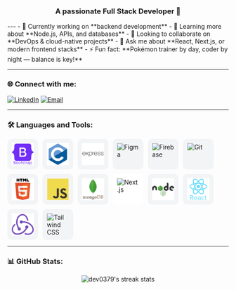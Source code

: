 <h3 align="center">A passionate Full Stack Developer 🚀</h3>
---
- 🔭 Currently working on **backend development**
- 🌱 Learning more about **Node.js, APIs, and databases**
- 🤝 Looking to collaborate on **DevOps & cloud-native projects**
- 💬 Ask me about **React, Next.js, or modern frontend stacks**
- ⚡ Fun fact: **Pokémon trainer by day, coder by night — balance is key!**

---

<h3 align="left">🌐 Connect with me:</h3>
<p align="left">
  <a href="https://linkedin.com/in/your-profile" target="_blank"><img src="https://img.shields.io/badge/LinkedIn-blue?style=flat-square&logo=linkedin" alt="LinkedIn" /></a>
  <a href="mailto:your.email@example.com"><img src="https://img.shields.io/badge/Gmail-D14836?style=flat-square&logo=gmail&logoColor=white" alt="Email" /></a>
  <!-- Add more social links if you'd like -->
</p>

---

<h3 align="left">🛠️ Languages and Tools:</h3>

<div align="left" style="display: flex; flex-wrap: wrap; gap: 10px;">
  <img src="https://raw.githubusercontent.com/devicons/devicon/master/icons/bootstrap/bootstrap-plain-wordmark.svg" alt="Bootstrap" width="50" height="50" style="background-color: #f3f4f6; padding: 10px; border-radius: 10px;" />
  <img src="https://raw.githubusercontent.com/devicons/devicon/master/icons/c/c-original.svg" alt="C" width="50" height="50" style="background-color: #f3f4f6; padding: 10px; border-radius: 10px;" />
  <img src="https://raw.githubusercontent.com/devicons/devicon/master/icons/express/express-original-wordmark.svg" alt="Express" width="50" height="50" style="background-color: #f3f4f6; padding: 10px; border-radius: 10px;" />
  <img src="https://www.vectorlogo.zone/logos/figma/figma-icon.svg" alt="Figma" width="50" height="50" style="background-color: #f3f4f6; padding: 10px; border-radius: 10px;" />
  <img src="https://www.vectorlogo.zone/logos/firebase/firebase-icon.svg" alt="Firebase" width="50" height="50" style="background-color: #f3f4f6; padding: 10px; border-radius: 10px;" />
  <img src="https://www.vectorlogo.zone/logos/git-scm/git-scm-icon.svg" alt="Git" width="50" height="50" style="background-color: #f3f4f6; padding: 10px; border-radius: 10px;" />
  <img src="https://raw.githubusercontent.com/devicons/devicon/master/icons/html5/html5-original-wordmark.svg" alt="HTML5" width="50" height="50" style="background-color: #f3f4f6; padding: 10px; border-radius: 10px;" />
  <img src="https://raw.githubusercontent.com/devicons/devicon/master/icons/javascript/javascript-original.svg" alt="JavaScript" width="50" height="50" style="background-color: #f3f4f6; padding: 10px; border-radius: 10px;" />
  <img src="https://raw.githubusercontent.com/devicons/devicon/master/icons/mongodb/mongodb-original-wordmark.svg" alt="MongoDB" width="50" height="50" style="background-color: #f3f4f6; padding: 10px; border-radius: 10px;" />
  <img src="https://cdn.worldvectorlogo.com/logos/nextjs-2.svg" alt="Next.js" width="50" height="50" style="background-color: #ffffff; padding: 10px; border-radius: 10px;" />
  <img src="https://raw.githubusercontent.com/devicons/devicon/master/icons/nodejs/nodejs-original-wordmark.svg" alt="Node.js" width="50" height="50" style="background-color: #f3f4f6; padding: 10px; border-radius: 10px;" />
  <img src="https://raw.githubusercontent.com/devicons/devicon/master/icons/react/react-original-wordmark.svg" alt="React" width="50" height="50" style="background-color: #f3f4f6; padding: 10px; border-radius: 10px;" />
  <img src="https://raw.githubusercontent.com/devicons/devicon/master/icons/redux/redux-original.svg" alt="Redux" width="50" height="50" style="background-color: #f3f4f6; padding: 10px; border-radius: 10px;" />
  <img src="https://www.vectorlogo.zone/logos/tailwindcss/tailwindcss-icon.svg" alt="Tailwind CSS" width="50" height="50" style="background-color: #f3f4f6; padding: 10px; border-radius: 10px;" />
</div>

---

<h3 align="left">📊 GitHub Stats:</h3>
<p align="center">
  <img src="https://github-readme-streak-stats.herokuapp.com/?user=dev0379&theme=tokyonight" alt="dev0379's streak stats" />
</p>
